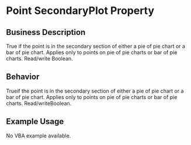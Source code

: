 # Point SecondaryPlot Property

## Business Description
True if the point is in the secondary section of either a pie of pie chart or a bar of pie chart. Applies only to points on pie of pie charts or bar of pie charts. Read/write Boolean.

## Behavior
Trueif the point is in the secondary section of either a pie of pie chart or a bar of pie chart. Applies only to points on pie of pie charts or bar of pie charts. Read/writeBoolean.

## Example Usage
No VBA example available.